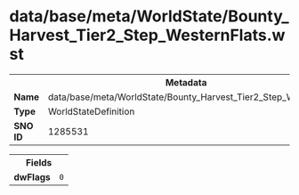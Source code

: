 <h1>data/base/meta/WorldState/Bounty_Harvest_Tier2_Step_WesternFlats.wst</h1><table><tr><th colspan="100%">Metadata</th></tr><tr><td><b>Name</b></td><td>data/base/meta/WorldState/Bounty_Harvest_Tier2_Step_WesternFlats.wst</td></tr><tr><td><b>Type</b></td><td>WorldStateDefinition</td></tr><tr><td><b>SNO ID</b></td><td>1285531</td></tr></table>

<table><tr><th colspan="100%">Fields</th></tr><tr><td><b>dwFlags</b></td><td><code>0</code></td></tr></table>

